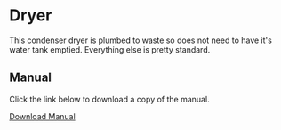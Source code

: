 # Dryer

This condenser dryer is plumbed to waste so does not need to have it's water tank emptied. Everything else is pretty standard.

## Manual
Click the link below to download a copy of the manual.

[Download Manual](_media/manuals/dryer.pdf ':ignore')
